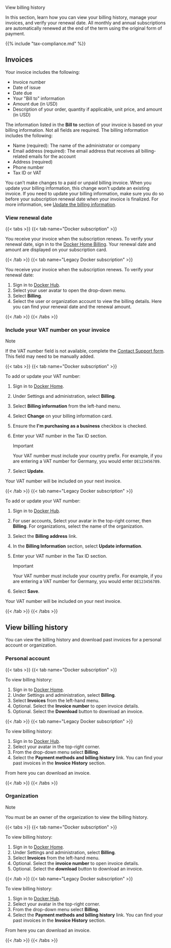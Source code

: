 View billing history


In this section, learn how you can view your billing history, manage your invoices, and verify your renewal date. All monthly and annual subscriptions are automatically renewed at the end of the term using the original form of payment.

{{% include "tax-compliance.md" %}}

## Invoices

Your invoice includes the following:

- Invoice number
- Date of issue
- Date due
- Your "Bill to" information
- Amount due (in USD)
- Description of your order, quantity if applicable, unit price, and amount (in USD)

The information listed in the **Bill to** section of your invoice is based on your billing information. Not all fields are required. The billing information includes the following:

- Name (required): The name of the administrator or company
- Email address (required): The email address that receives all billing-related emails for the account
- Address (required)
- Phone number
- Tax ID or VAT

You can’t make changes to a paid or unpaid billing invoice. When you update your billing information, this change won't update an existing invoice. If you need to update your billing information, make sure you do so before your subscription renewal date when your invoice is finalized. For more information, see [Update the billing information](details.md).

### View renewal date

{{< tabs >}}
{{< tab name="Docker subscription" >}}

You receive your invoice when the subscription renews. To verify your renewal date, sign in to the [Docker Home Billing](https://app.docker.com/billing). Your renewal date and amount are displayed on your subscription card.


{{< /tab >}}
{{< tab name="Legacy Docker subscription" >}}

You receive your invoice when the subscription renews. To verify your renewal date:

1. Sign in to [Docker Hub](https://hub.docker.com).
2. Select your user avatar to open the drop-down menu.
3. Select **Billing**.
4. Select the user or organization account to view the billing details. Here you can find your renewal date and the renewal amount.

{{< /tab >}}
{{< /tabs >}}

### Include your VAT number on your invoice

> [!NOTE]
>
> If the VAT number field is not available, complete the [Contact Support form](https://hub.docker.com/support/contact/). This field may need to be manually added.

{{< tabs >}}
{{< tab name="Docker subscription" >}}

To add or update your VAT number:

1. Sign in to [Docker Home](https://app.docker.com/).
2. Under Settings and administration, select **Billing**.
3. Select **Billing information** from the left-hand menu.
4. Select **Change** on your billing information card.
5. Ensure the **I'm purchasing as a business** checkbox is checked.
6. Enter your VAT number in the Tax ID section.

    > [!IMPORTANT]
    >
    > Your VAT number must include your country prefix. For example, if you are
    entering a VAT number for Germany, you would enter `DE123456789`.

7. Select **Update**.

Your VAT number will be included on your next invoice.

{{< /tab >}}
{{< tab name="Legacy Docker subscription" >}}

To add or update your VAT number:

1. Sign in to [Docker Hub](https://hub.docker.com).
2. For user accounts, Select your avatar in the top-right corner, then **Billing**. For organizations, select the name of the organization.
3. Select the **Billing address** link.
4. In the **Billing Information** section, select **Update information**.
5. Enter your VAT number in the Tax ID section.

    > [!IMPORTANT]
    >
    > Your VAT number must include your country prefix. For example, if you are
    entering a VAT number for Germany, you would enter `DE123456789`.

6. Select **Save**.

Your VAT number will be included on your next invoice.

{{< /tab >}}
{{< /tabs >}}

## View billing history

You can view the billing history and download past invoices for a personal account or organization.

### Personal account

{{< tabs >}}
{{< tab name="Docker subscription" >}}

To view billing history:

1. Sign in to [Docker Home](https://app.docker.com/).
2. Under Settings and administration, select **Billing**.
3. Select **Invoices** from the left-hand menu.
4. Optional. Select the **Invoice number** to open invoice details.
5. Optional. Select the **Download** button to download an invoice.

{{< /tab >}}
{{< tab name="Legacy Docker subscription" >}}

To view billing history:

1. Sign in to [Docker Hub](https://hub.docker.com).
2. Select your avatar in the top-right corner.
3. From the drop-down menu select **Billing**.
4. Select the **Payment methods and billing history** link.
    You can find your past invoices in the **Invoice History** section.

From here you can download an invoice.

{{< /tab >}}
{{< /tabs >}}

### Organization

> [!NOTE]
>
> You must be an owner of the organization to view the billing history.

{{< tabs >}}
{{< tab name="Docker subscription" >}}

To view billing history:

1. Sign in to [Docker Home](https://app.docker.com/).
2. Under Settings and administration, select **Billing**.
3. Select **Invoices** from the left-hand menu.
4. Optional. Select the **invoice number** to open invoice details.
5. Optional. Select the **download** button to download an invoice.

{{< /tab >}}
{{< tab name="Legacy Docker subscription" >}}

To view billing history:

1. Sign in to [Docker Hub](https://hub.docker.com).
2. Select your avatar in the top-right corner.
3. From the drop-down menu select **Billing**.
4. Select the **Payment methods and billing history** link.
    You can find your past invoices in the **Invoice History** section.

From here you can download an invoice.

{{< /tab >}}
{{< /tabs >}}
